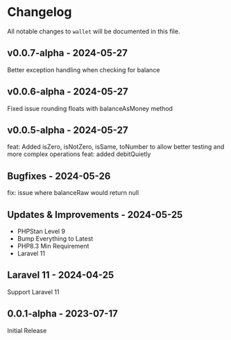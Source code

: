 # Changelog

All notable changes to `wallet` will be documented in this file.

## v0.0.7-alpha - 2024-05-27

Better exception handling when checking for balance

## v0.0.6-alpha - 2024-05-27

Fixed issue rounding floats with balanceAsMoney method

## v0.0.5-alpha - 2024-05-27

feat: Added isZero, isNotZero, isSame, toNumber to allow better testing and more complex operations
feat: added debitQuietly

## Bugfixes - 2024-05-26

fix: issue where balanceRaw would return null

## Updates & Improvements - 2024-05-25

- PHPStan Level 9
- Bump Everything to Latest
- PHP8.3 Min Requirement
- Laravel 11

## Laravel 11 - 2024-04-25

Support Laravel 11

## 0.0.1-alpha - 2023-07-17

Initial Release
